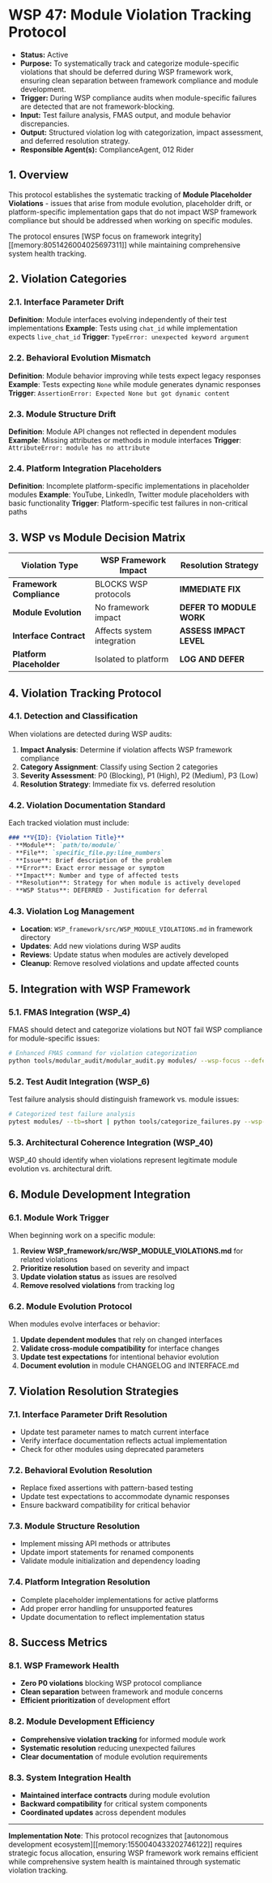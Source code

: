 # WSP 47: Module Violation Tracking Protocol
- **Status:** Active
- **Purpose:** To systematically track and categorize module-specific violations that should be deferred during WSP framework work, ensuring clean separation between framework compliance and module development.
- **Trigger:** During WSP compliance audits when module-specific failures are detected that are not framework-blocking.
- **Input:** Test failure analysis, FMAS output, and module behavior discrepancies.
- **Output:** Structured violation log with categorization, impact assessment, and deferred resolution strategy.
- **Responsible Agent(s):** ComplianceAgent, 012 Rider

## 1. Overview

This protocol establishes the systematic tracking of **Module Placeholder Violations** - issues that arise from module evolution, placeholder drift, or platform-specific implementation gaps that do not impact WSP framework compliance but should be addressed when working on specific modules.

The protocol ensures [WSP focus on framework integrity][[memory:8051426004025697311]] while maintaining comprehensive system health tracking.

## 2. Violation Categories

### 2.1. Interface Parameter Drift
**Definition**: Module interfaces evolving independently of their test implementations
**Example**: Tests using `chat_id` while implementation expects `live_chat_id`
**Trigger**: `TypeError: unexpected keyword argument`

### 2.2. Behavioral Evolution Mismatch  
**Definition**: Module behavior improving while tests expect legacy responses
**Example**: Tests expecting `None` while module generates dynamic responses
**Trigger**: `AssertionError: Expected None but got dynamic content`

### 2.3. Module Structure Drift
**Definition**: Module API changes not reflected in dependent modules
**Example**: Missing attributes or methods in module interfaces
**Trigger**: `AttributeError: module has no attribute`

### 2.4. Platform Integration Placeholders
**Definition**: Incomplete platform-specific implementations in placeholder modules
**Example**: YouTube, LinkedIn, Twitter module placeholders with basic functionality
**Trigger**: Platform-specific test failures in non-critical paths

## 3. WSP vs Module Decision Matrix

| Violation Type | WSP Framework Impact | Resolution Strategy |
|----------------|---------------------|-------------------|
| **Framework Compliance** | BLOCKS WSP protocols | **IMMEDIATE FIX** |
| **Module Evolution** | No framework impact | **DEFER TO MODULE WORK** |
| **Interface Contract** | Affects system integration | **ASSESS IMPACT LEVEL** |
| **Platform Placeholder** | Isolated to platform | **LOG AND DEFER** |

## 4. Violation Tracking Protocol

### 4.1. Detection and Classification
When violations are detected during WSP audits:

1. **Impact Analysis**: Determine if violation affects WSP framework compliance
2. **Category Assignment**: Classify using Section 2 categories  
3. **Severity Assessment**: P0 (Blocking), P1 (High), P2 (Medium), P3 (Low)
4. **Resolution Strategy**: Immediate fix vs. deferred resolution

### 4.2. Violation Documentation Standard
Each tracked violation must include:

```markdown
### **V{ID}: {Violation Title}**
- **Module**: `path/to/module/`
- **File**: `specific_file.py:line_numbers`  
- **Issue**: Brief description of the problem
- **Error**: Exact error message or symptom
- **Impact**: Number and type of affected tests
- **Resolution**: Strategy for when module is actively developed
- **WSP Status**: DEFERRED - Justification for deferral
```

### 4.3. Violation Log Management
- **Location**: `WSP_framework/src/WSP_MODULE_VIOLATIONS.md` in framework directory
- **Updates**: Add new violations during WSP audits
- **Reviews**: Update status when modules are actively developed
- **Cleanup**: Remove resolved violations and update affected counts

## 5. Integration with WSP Framework

### 5.1. FMAS Integration (WSP_4)
FMAS should detect and categorize violations but NOT fail WSP compliance for module-specific issues:

```bash
# Enhanced FMAS command for violation categorization
python tools/modular_audit/modular_audit.py modules/ --wsp-focus --defer-module-violations
```

### 5.2. Test Audit Integration (WSP_6)  
Test failure analysis should distinguish framework vs. module issues:

```bash
# Categorized test failure analysis
pytest modules/ --tb=short | python tools/categorize_failures.py --wsp-framework-focus
```

### 5.3. Architectural Coherence Integration (WSP_40)
WSP_40 should identify when violations represent legitimate module evolution vs. architectural drift.

## 6. Module Development Integration

### 6.1. Module Work Trigger
When beginning work on a specific module:
1. **Review WSP_framework/src/WSP_MODULE_VIOLATIONS.md** for related violations
2. **Prioritize resolution** based on severity and impact
3. **Update violation status** as issues are resolved
4. **Remove resolved violations** from tracking log

### 6.2. Module Evolution Protocol
When modules evolve interfaces or behavior:
1. **Update dependent modules** that rely on changed interfaces
2. **Validate cross-module compatibility** for interface changes
3. **Update test expectations** for intentional behavior evolution
4. **Document evolution** in module CHANGELOG and INTERFACE.md

## 7. Violation Resolution Strategies

### 7.1. Interface Parameter Drift Resolution
- Update test parameter names to match current interface
- Verify interface documentation reflects actual implementation
- Check for other modules using deprecated parameters

### 7.2. Behavioral Evolution Resolution  
- Replace fixed assertions with pattern-based testing
- Update test expectations to accommodate dynamic responses
- Ensure backward compatibility for critical behavior

### 7.3. Module Structure Resolution
- Implement missing API methods or attributes
- Update import statements for renamed components
- Validate module initialization and dependency loading

### 7.4. Platform Integration Resolution
- Complete placeholder implementations for active platforms
- Add proper error handling for unsupported features
- Update documentation to reflect implementation status

## 8. Success Metrics

### 8.1. WSP Framework Health
- **Zero P0 violations** blocking WSP protocol compliance
- **Clean separation** between framework and module concerns
- **Efficient prioritization** of development effort

### 8.2. Module Development Efficiency
- **Comprehensive violation tracking** for informed module work
- **Systematic resolution** reducing unexpected failures
- **Clear documentation** of module evolution requirements

### 8.3. System Integration Health
- **Maintained interface contracts** during module evolution
- **Backward compatibility** for critical system components
- **Coordinated updates** across dependent modules

---

**Implementation Note**: This protocol recognizes that [autonomous development ecosystem][[memory:1550040433202746122]] requires strategic focus allocation, ensuring WSP framework work remains efficient while comprehensive system health is maintained through systematic violation tracking. 